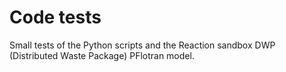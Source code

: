 # Code tests

Small tests of the Python scripts and the Reaction sandbox DWP (Distributed Waste Package) PFlotran model.
